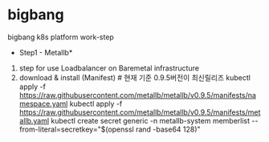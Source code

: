 # bigbang
bigbang k8s platform work-step 

* Step1 - Metallb*
 1) step for use Loadbalancer on Baremetal infrastructure
 2) download & install (Manifest) # 현재 기준 0.9.5버전이 최신릴리즈
    kubectl apply -f https://raw.githubusercontent.com/metallb/metallb/v0.9.5/manifests/namespace.yaml
    kubectl apply -f https://raw.githubusercontent.com/metallb/metallb/v0.9.5/manifests/metallb.yaml
    kubectl create secret generic -n metallb-system memberlist --from-literal=secretkey="$(openssl rand -base64 128)"
 
 

